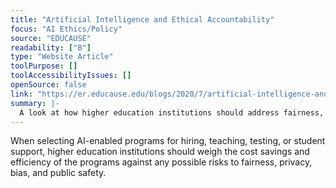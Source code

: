 ```yaml
---
title: "Artificial Intelligence and Ethical Accountability"
focus: "AI Ethics/Policy"
source: "EDUCAUSE"
readability: ["B"]
type: "Website Article"
toolPurpose: []
toolAccessibilityIssues: []
openSource: false
link: "https://er.educause.edu/blogs/2020/7/artificial-intelligence-and-ethical-accountability"
summary: |-
  A look at how higher education institutions should address fairness, privacy, bias and public safety when selecting AI-enabled programs.
---
```

When selecting AI-enabled programs for hiring, teaching, testing, or student support, higher education institutions should weigh the cost savings and efficiency of the programs against any possible risks to fairness, privacy, bias, and public safety.
